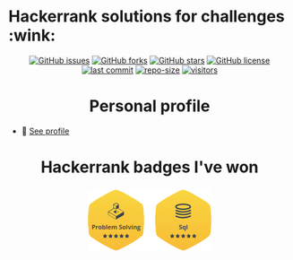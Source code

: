 
<h1> Hackerrank solutions for challenges 	:wink:</h1>
<div align="center">
  <a href="https://github.com/dmarsal90/hackerrank-php-solutions/issues"><img alt="GitHub issues" src="https://img.shields.io/github/issues/dmarsal90/hackerrank-php-solutions"></a>
  <a href="https://github.com/dmarsal90/hackerrank-php-solutions/network"><img alt="GitHub forks" src="https://img.shields.io/github/forks/dmarsal90/hackerrank-php-solutions"></a>
  <a href="https://github.com/dmarsal90/hackerrank-php-solutions/stargazers"><img alt="GitHub stars" src="https://img.shields.io/github/stars/dmarsal90/hackerrank-php-solutions?color=red"></a>
  <a href="https://github.com/dmarsal90/hackerrank-php-solutions/blob/main/LICENSE"><img alt="GitHub license" src="https://img.shields.io/github/license/dmarsal90/hackerrank-php-solutions?color=orange"></a>
  </div>
  
 <div align="center"> 
 <a href="https://github.com/dmarsal90/hackerrank-php-solutions/last-commit"><img alt="last commit" src="https://img.shields.io/github/last-commit/dmarsal90/hackerrank-php-solutions?color=yellow"></a>
 <a href="https://github.com/dmarsal90/hackerrank-php-solutions/repo-size"><img alt="repo-size" src="https://img.shields.io/github/repo-size/dmarsal90/hackerrank-php-solutions?color=yellowgreen"></a>
  <a href="https://github.com/dmarsal90/test/"><img alt="visitors" src="https://shields-io-visitor-counter.herokuapp.com/badge?page=dmarsal90.test?color=blue"></a>
 </div>

<div  align="center">
<h1>Personal profile</h1>
</div>
<div>

- :scroll: <a href="https://www.hackerrank.com/davidmarsalivars" target="_blank">See profile</a>

</div>
<div  align="center">
<h1>Hackerrank badges I've won</h1>
</div>

<div  align="center">
<div class="pull-left">
<h3 align="center">
<img src="https://raw.githubusercontent.com/dmarsal90/hackerrank-php-solutions/main/img/badges.png" alt="problem_solving"/>
</h3>
</div>

